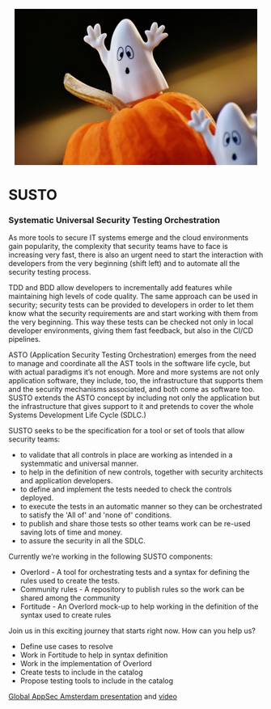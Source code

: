 <p align="center">
  <img src="docs/images/susto-792065.jpg" width="480" height="309" />
</p>

# SUSTO

### Systematic Universal Security Testing Orchestration

As more tools to secure IT systems emerge and the cloud environments gain
popularity, the complexity that security teams have to face is increasing very
fast, there is also an urgent need to start the interaction with developers
from the very beginning (shift left) and to automate all the security testing
process.

TDD and BDD allow developers to incrementally add features while maintaining
high levels of code quality. The same approach can be used in security;
security tests can be provided to developers in order to let them know what the
security requirements are and start working with them from the very beginning.
This way these tests can be checked not only in local developer environments,
giving them fast feedback, but also in the CI/CD pipelines.

ASTO (Application Security Testing Orchestration) emerges from the need to
manage and coordinate all the AST tools in the software life cycle, but with
actual paradigms it’s not enough. More and more systems are not only application
software, they include, too, the infrastructure that supports them and the
security mechanisms associated, and both come as software too. SUSTO extends the
ASTO concept by including not only the application but the infrastructure that
gives support to it and pretends to cover the whole Systems Development Life
Cycle (SDLC.)

SUSTO seeks to be the specification for a tool or set of tools that allow security teams:

- to validate that all controls in place are working as intended in a
  systemmatic and universal manner.
- to help in the definition of new controls, together with security architects
  and application developers.
- to define and implement the tests needed to check the controls deployed.
- to execute the tests in an automatic manner so they can be orchestrated to
  satisfy the 'All of' and 'none of' conditions.
- to publish and share those tests so other teams work can be re-used saving
  lots of time and money.
- to assure the security in all the SDLC.

Currently we’re working in the following SUSTO components:

- Overlord - A tool for orchestrating tests and a syntax for defining the rules used to create the tests.
- Community rules - A repository to publish rules so the work can be shared among the community
- Fortitude - An Overlord mock-up to help working in the definition of the syntax used to create rules

Join us in this exciting journey that starts right now. How can you help us?

- Define use cases to resolve
- Work in Fortitude to help in syntax definition
- Work in the implementation of Overlord
- Create tests to include in the catalog
- Propose testing tools to include in the catalog

<a href="https://github.com/BBVA/susto/blob/master/docs/images/SUSTO%20OWASP%20final.pdf">
Global AppSec Amsterdam presentation</a> and <a href="https://www.youtube.com/watch?v=SVjbzsCe3YQ"> video</a>
